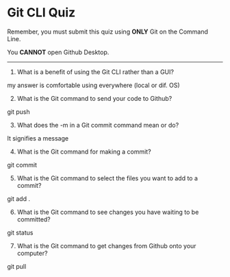 # Git CLI Quiz

Remember, you must submit this quiz using __ONLY__ Git on the Command Line.

You __CANNOT__ open Github Desktop.

---

1. What is a benefit of using the Git CLI rather than a GUI?


my answer is comfortable using everywhere (local or dif. OS)

2. What is the Git command to send your code to Github?


git push

3. What does the -m in a Git commit command mean or do?

It signifies a message 


4. What is the Git command for making a commit?

git commit


5. What is the Git command to select the files you want to add to a commit?

git add .


6. What is the Git command to see changes you have waiting to be committed?

git status


7. What is the Git command to get changes from Github onto your computer?

git pull

